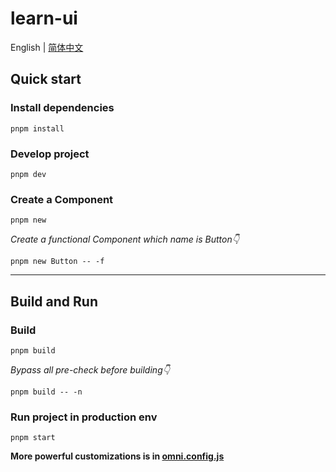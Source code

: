 # learn-ui

English | [简体中文](./README.zh-CN.md)

## Quick start
### Install dependencies
```shell
pnpm install
```

### Develop project
```shell
pnpm dev
```

### Create a Component

```shell
pnpm new
```

*Create a functional Component which name is Button👇*
```shell
pnpm new Button -- -f
```

---

## Build and Run
### Build
```shell
pnpm build
```

*Bypass all pre-check before building👇*
```shell
pnpm build -- -n
```

### Run project in production env
```shell
pnpm start
```

**More powerful customizations is in [omni.config.js](https://github.com/omni-door/cli/blob/master/docs/OMNI.md)**
